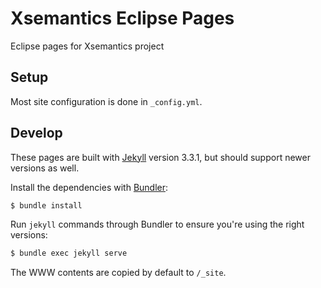# Xsemantics Eclipse Pages

Eclipse pages for Xsemantics project

## Setup

Most site configuration is done in `_config.yml`.

## Develop

These pages are built with [Jekyll](http://jekyllrb.com/) version 3.3.1, but should support newer versions as well.

Install the dependencies with [Bundler](http://bundler.io/):

~~~bash
$ bundle install
~~~

Run `jekyll` commands through Bundler to ensure you're using the right versions:

~~~bash
$ bundle exec jekyll serve
~~~

The WWW contents are copied by default to `/_site`.

